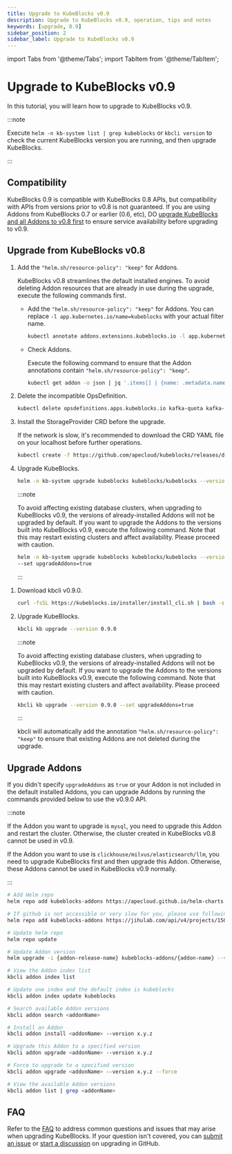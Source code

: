 ```yaml
---
title: Upgrade to KubeBlocks v0.9
description: Upgrade to KubeBlocks v0.9, operation, tips and notes
keywords: [upgrade, 0.9]
sidebar_position: 2
sidebar_label: Upgrade to KubeBlocks v0.9
---
```


import Tabs from '@theme/Tabs';
import TabItem from '@theme/TabItem';

# Upgrade to KubeBlocks v0.9

In this tutorial, you will learn how to upgrade to KubeBlocks v0.9.

:::note

Execute `helm -n kb-system list | grep kubeblocks` or `kbcli version` to check the current KubeBlocks version you are running, and then upgrade KubeBlocks.

:::

## Compatibility

KubeBlocks 0.9 is compatible with KubeBlocks 0.8 APIs, but compatibility with APIs from versions prior to v0.8 is not guaranteed. If you are using Addons from KubeBlocks 0.7 or earlier (0.6, etc), DO [upgrade KubeBlocks and all Addons to v0.8 first](upgrade-kubeblocks-to-0.8.md) to ensure service availability before upgrading to v0.9.

## Upgrade from KubeBlocks v0.8

<Tabs>

<TabItem value="Helm" label="Helm" default>

1. Add the `"helm.sh/resource-policy": "keep"` for Addons.

    KubeBlocks v0.8 streamlines the default installed engines. To avoid deleting Addon resources that are already in use during the upgrade, execute the following commands first.

    - Add the `"helm.sh/resource-policy": "keep"` for Addons. You can replace `-l app.kubernetes.io/name=kubeblocks` with your actual filter name.

         ```bash
         kubectl annotate addons.extensions.kubeblocks.io -l app.kubernetes.io/name=kubeblocks helm.sh/resource-policy=keep
         ```

    - Check Addons.

         Execute the following command to ensure that the Addon annotations contain `"helm.sh/resource-policy": "keep"`.

         ```bash
         kubectl get addon -o json | jq '.items[] | {name: .metadata.name, annotations: .metadata.annotations}'
         ```

2. Delete the incompatible OpsDefinition.

   ```bash
   kubectl delete opsdefinitions.apps.kubeblocks.io kafka-quota kafka-topic kafka-user-acl switchover
   ```

3. Install the StorageProvider CRD before the upgrade.

    If the network is slow, it's recommended to download the CRD YAML file on your localhost before further operations.

    ```bash
    kubectl create -f https://github.com/apecloud/kubeblocks/releases/download/v0.9.0/dataprotection.kubeblocks.io_storageproviders.yaml
    ```

4. Upgrade KubeBlocks.

    ```bash
    helm -n kb-system upgrade kubeblocks kubeblocks/kubeblocks --version 0.9.0
    ```

    :::note

    To avoid affecting existing database clusters, when upgrading to KubeBlocks v0.9, the versions of already-installed Addons will not be upgraded by default. If you want to upgrade the Addons to the versions built into KubeBlocks v0.9, execute the following command. Note that this may restart existing clusters and affect availability. Please proceed with caution.

    ```bash
    helm -n kb-system upgrade kubeblocks kubeblocks/kubeblocks --version 0.9.0 \
    --set upgradeAddons=true
    ```

    :::

</TabItem>

<TabItem value="kbcli" label="kbcli">

1. Download kbcli v0.9.0.

    ```bash
    curl -fsSL https://kubeblocks.io/installer/install_cli.sh | bash -s 0.9.0
    ```

2. Upgrade KubeBlocks.

    ```bash
    kbcli kb upgrade --version 0.9.0 
    ```

    :::note

    To avoid affecting existing database clusters, when upgrading to KubeBlocks v0.9, the versions of already-installed Addons will not be upgraded by default. If you want to upgrade the Addons to the versions built into KubeBlocks v0.9, execute the following command. Note that this may restart existing clusters and affect availability. Please proceed with caution.

    ```bash
    kbcli kb upgrade --version 0.9.0 --set upgradeAddons=true
    ```

    :::

    kbcli will automatically add the annotation `"helm.sh/resource-policy": "keep"` to ensure that existing Addons are not deleted during the upgrade.

</TabItem>

</Tabs>

## Upgrade Addons

If you didn't specify `upgradeAddons` as `true` or your Addon is not included in the default installed Addons, you can upgrade Addons by running the commands provided below to use the v0.9.0 API.

:::note

If the Addon you want to upgrade is `mysql`, you need to upgrade this Addon and restart the cluster. Otherwise, the cluster created in KubeBlocks v0.8 cannot be used in v0.9.

If the Addon you want to use is `clickhouse/milvus/elasticsearch/llm`, you need to upgrade KubeBlocks first and then upgrade this Addon. Otherwise, these Addons cannot be used in KubeBlocks v0.9 normally.

:::

<Tabs>

<TabItem value="Helm" label="Helm" default>

```bash
# Add Helm repo 
helm repo add kubeblocks-addons https://apecloud.github.io/helm-charts

# If github is not accessible or very slow for you, please use following repo instead
helm repo add kubeblocks-addons https://jihulab.com/api/v4/projects/150246/packages/helm/stable

# Update helm repo
helm repo update

# Update Addon version
helm upgrade -i {addon-release-name} kubeblocks-addons/{addon-name} --version x.y.z -n kb-system  
```

</TabItem>

<TabItem value="kbcli" label="kbcli">

```bash
# View the Addon index list
kbcli addon index list

# Update one index and the default index is kubeblocks
kbcli addon index update kubeblocks

# Search available Addon versions
kbcli addon search <addonName>

# Install an Addon
kbcli addon install <addonName> --version x.y.z

# Upgrade this Addon to a specified version
kbcli addon upgrade <addonName> --version x.y.z

# Force to upgrade to a specified version
kbcli addon upgrade <addonName> --version x.y.z --force

# View the available Addon versions
kbcli addon list | grep <addonName>
```

</TabItem>

</Tabs>

## FAQ

Refer to the [FAQ](./../faq.md) to address common questions and issues that may arise when upgrading KubeBlocks. If your question isn't covered, you can [submit an issue](https://github.com/apecloud/kubeblocks/issues/new/choose) or [start a discussion](https://github.com/apecloud/kubeblocks/discussions) on upgrading in GitHub.
